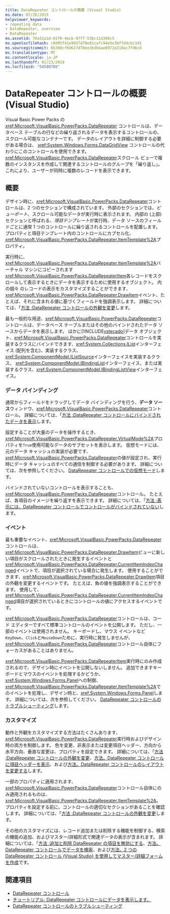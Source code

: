 ```yaml
---
title: DataRepeater コントロールの概要 (Visual Studio)
ms.date: 07/20/2015
helpviewer_keywords:
- repeating data
- DataRepeater, overview
- DataRepeater
ms.assetid: 78a52a1d-65f0-4ecb-97ff-53bc114300c5
ms.openlocfilehash: c9d95f41e9857d70e81cafc94e5e3bffd4cbc3d1
ms.sourcegitcommit: 6b308cf6d627d78ee36dbbae8972a310ac7fd6c8
ms.translationtype: MT
ms.contentlocale: ja-JP
ms.lasthandoff: 01/23/2019
ms.locfileid: "54580708"
---
```

# <a name="introduction-to-the-datarepeater-control-visual-studio"></a>DataRepeater コントロールの概要 (Visual Studio)
Visual Basic Power Packs の <xref:Microsoft.VisualBasic.PowerPacks.DataRepeater> コントロールは、データベース テーブルの行などの繰り返されるデータを表示するコントロールの、スクロール可能なコンテナーです。 データのレイアウトを詳細に制御する必要がある場合は、 <xref:System.Windows.Forms.DataGridView> コントロールの代わりにこのコントロールを使用できます。 <xref:Microsoft.VisualBasic.PowerPacks.DataRepeater>スクロール ビューで複数のインスタンスを作成して関連するコントロールのグループを「繰り返し」。 これにより、ユーザーが同時に複数のレコードを表示できます。  
  
## <a name="overview"></a>概要  
 デザイン時に、<xref:Microsoft.VisualBasic.PowerPacks.DataRepeater>コントロールは、2 つのセクションで構成されています。 外部のセクションでは、*ビューポート*、スクロール可能なデータが実行時に表示されます。 内部の (上部) セクションと呼ばれる、*項目テンプレート*が実行時、データ ソースのフィールドごとに通常 1 つのコントロールに繰り返されるコントロールを配置します。 プロパティと項目テンプレート内のコントロールにカプセル化、<xref:Microsoft.VisualBasic.PowerPacks.DataRepeater.ItemTemplate%2A>プロパティ。  
  
 実行時に、<xref:Microsoft.VisualBasic.PowerPacks.DataRepeater.ItemTemplate%2A>バーチャル マシンにコピーされます<xref:Microsoft.VisualBasic.PowerPacks.DataRepeaterItem>各レコードをスクロールして表示するときにデータを表示するために使用するオブジェクト。 内の個々 のレコードの表示をカスタマイズすることができます、<xref:Microsoft.VisualBasic.PowerPacks.DataRepeater.DrawItem>イベント、たとえば、それに含まれる値に基づくフィールドを強調表示します。 詳細については、「[方法 :DataRepeater コントロールの外観を変更](../../../visual-basic/developing-apps/windows-forms/how-to-change-the-appearance-of-a-datarepeater-control-visual-studio.md)します。  
  
 最も一般的な用途、<xref:Microsoft.VisualBasic.PowerPacks.DataRepeater>コントロールは、データベース テーブルまたはその他のバインドされたデータ ソースからデータを表示します。 ほかに[!INCLUDE[vstecado](~/includes/vstecado-md.md)]データ オブジェクト、<xref:Microsoft.VisualBasic.PowerPacks.DataRepeater>コントロールを実装するクラスにバインドできます、<xref:System.Collections.IList>インターフェイス (配列を含む)、実装するクラス、<xref:System.ComponentModel.IListSource>インターフェイスを実装するクラス、 <xref:System.ComponentModel.IBindingList>インターフェイス、または実装するクラス、<xref:System.ComponentModel.IBindingListView>インターフェイス。  
  
### <a name="data-binding"></a>データ バインディング  
 通常からフィールドをドラッグしてデータ バインディングを行う、**データ ソース**ウィンドウ、<xref:Microsoft.VisualBasic.PowerPacks.DataRepeater>コントロール。 詳細については、「[方法 :DataRepeater コントロールにバインドされたデータを表示](../../../visual-basic/developing-apps/windows-forms/how-to-display-bound-data-in-a-datarepeater-control-visual-studio.md)します。  
  
 設定することが大量のデータを操作するとき、<xref:Microsoft.VisualBasic.PowerPacks.DataRepeater.VirtualMode%2A>プロパティを`True`使用可能なデータのサブセットを表示します。 仮想モードには、元のデータ キャッシュの実装が必要です、<xref:Microsoft.VisualBasic.PowerPacks.DataRepeater>の値が設定され、実行時にデータ キャッシュのすべての通信を制御する必要があります。 詳細については、次を参照してください。 [DataRepeater コントロールでの仮想モード](../../../visual-basic/developing-apps/windows-forms/virtual-mode-in-the-datarepeater-control-visual-studio.md)します。  
  
 バインドされていないコントロールを表示することも、<xref:Microsoft.VisualBasic.PowerPacks.DataRepeater>コントロール。 たとえば、各項目のイメージを繰り返すを表示できます。 詳細については、「[方法 :表示には、DataRepeater コントロールでコントロールがバインドされていない](../../../visual-basic/developing-apps/windows-forms/how-to-display-unbound-controls-in-a-datarepeater-control-visual-studio.md)します。  
  
### <a name="events"></a>イベント  
 最も重要なイベント、<xref:Microsoft.VisualBasic.PowerPacks.DataRepeater>コントロールは、<xref:Microsoft.VisualBasic.PowerPacks.DataRepeater.DrawItem>ビューに新しい項目がスクロールされたときに発生するイベントと<xref:Microsoft.VisualBasic.PowerPacks.DataRepeater.CurrentItemIndexChanged>イベントで、項目が選択されている場合に発生します。 使用することができます、<xref:Microsoft.VisualBasic.PowerPacks.DataRepeater.DrawItem>項目の外観を変更するイベントです。 たとえば、負の値を強調表示することができます。 使用して、<xref:Microsoft.VisualBasic.PowerPacks.DataRepeater.CurrentItemIndexChanged>項目が選択されているときにコントロールの値にアクセスするイベントです。  
  
 <xref:Microsoft.VisualBasic.PowerPacks.DataRepeater>コントロールは、コード エディターですべて標準コントロールのイベントを公開します。 ただし、一部のイベントは使用されません。 キーボードし、マウス イベントなど`KeyDown`、`Click`と`MouseDown`ために、実行時に発生しませんが、<xref:Microsoft.VisualBasic.PowerPacks.DataRepeater>コントロール自体にフォーカスがあることはありません。  
  
 <xref:Microsoft.VisualBasic.PowerPacks.DataRepeaterItem>実行時にのみ作成されるので、デザイン時にイベントを公開しないしません。 追加できますキーボードとマウスのイベントを処理するかどうか、<xref:System.Windows.Forms.Panel>への制御、<xref:Microsoft.VisualBasic.PowerPacks.DataRepeater.ItemTemplate%2A>でのイベントを処理し、デザイン時と、<xref:System.Windows.Forms.Panel>します。 詳細については、次を参照してください。 [DataRepeater コントロールのトラブルシューティング](../../../visual-basic/developing-apps/windows-forms/troubleshooting-the-datarepeater-control-visual-studio.md)します。  
  
### <a name="customizations"></a>カスタマイズ  
 動作と外観をカスタマイズする方法はたくさんあります、<xref:Microsoft.VisualBasic.PowerPacks.DataRepeater>実行時およびデザイン時の両方を制御します。 色を変更、非表示または変更項目ヘッダー、方向から水平方向、垂直な変更は、プロパティを設定できます。 詳細については、「[方法 :DataRepeater コントロールの外観を変更](../../../visual-basic/developing-apps/windows-forms/how-to-change-the-appearance-of-a-datarepeater-control-visual-studio.md)、[方法。DataRepeater コントロールに項目ヘッダーを表示](../../../visual-basic/developing-apps/windows-forms/how-to-display-item-headers-in-a-datarepeater-control-visual-studio.md)、および[方法。DataRepeater コントロールのレイアウトを変更する](../../../visual-basic/developing-apps/windows-forms/how-to-change-the-layout-of-a-datarepeater-control-visual-studio.md)します。  
  
 一部のプロパティに適用されます、<xref:Microsoft.VisualBasic.PowerPacks.DataRepeater>コントロール自体にのみ適用されるものは、 <xref:Microsoft.VisualBasic.PowerPacks.DataRepeater.ItemTemplate%2A>。 プロパティを設定する前に、コントロールの適切なセクションがあることを確認します。 詳細については、「[方法 :DataRepeater コントロールの外観を変更](../../../visual-basic/developing-apps/windows-forms/how-to-change-the-appearance-of-a-datarepeater-control-visual-studio.md)します。  
  
 その他のカスタマイズには、レコード追加または削除する機能を制御する、検索の機能の追加、およびマスター/詳細形式で関連データの表示が含まれます。 詳細については、「[方法 :追加と削除 DataRepeater の項目を無効にする](../../../visual-basic/developing-apps/windows-forms/how-to-disable-adding-and-deleting-datarepeater-items-visual-studio.md)、[方法。DataRepeater コントロールでデータを検索](../../../visual-basic/developing-apps/windows-forms/how-to-search-data-in-a-datarepeater-control-visual-studio.md)、および[方法。2 つの DataRepeater コントロール (Visual Studio) を使用してマスター/詳細フォームを作成](../../../visual-basic/developing-apps/windows-forms/how-to-create-a-master-detail-form-by-using-two-datarepeater-controls.md)です。  
  
## <a name="see-also"></a>関連項目
- [DataRepeater コントロール](../../../visual-basic/developing-apps/windows-forms/datarepeater-control-visual-studio.md)
- [チュートリアル: DataRepeater コントロールにデータを表示します。](../../../visual-basic/developing-apps/windows-forms/walkthrough-displaying-data-in-a-datarepeater-control-visual-studio.md)
- [DataRepeater コントロールのトラブルシューティング](../../../visual-basic/developing-apps/windows-forms/troubleshooting-the-datarepeater-control-visual-studio.md)
